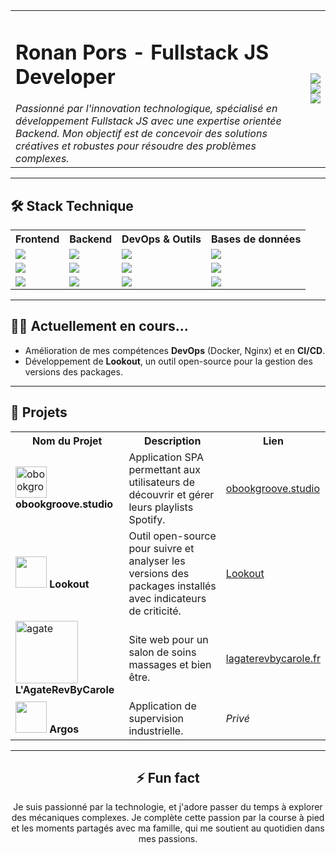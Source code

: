 <table>
  <tr>
    <td>
      <h1 align="left">Ronan Pors - Fullstack JS Developer</h1>
      <em>Passionné par l'innovation technologique, spécialisé en développement Fullstack JS avec une expertise orientée Backend. Mon objectif est de concevoir des solutions créatives et robustes pour résoudre des problèmes complexes.</em>
    </td>
    <td align="right">
      <a href="https://www.linkedin.com/in/ronanpors"><img src="https://img.shields.io/badge/LinkedIn-0A66C2?style=for-the-badge&logo=linkedin&logoColor=white" /></a>
      <a href="https://github.com/RonanPors"><img src="https://img.shields.io/badge/GitHub-181717?style=for-the-badge&logo=github&logoColor=white" /></a>
      <a href="https://www.malt.fr/profile/ronanpors"><img src="https://img.shields.io/badge/Malt-FD395E?style=for-the-badge&logo=malt&logoColor=white" /></a>
    </td>
  </tr>
</table>

---

## 🛠️ Stack Technique

<div align="center">

<table>
  <tr>
    <th>Frontend</th>
    <th>Backend</th>
    <th>DevOps & Outils</th>
    <th>Bases de données</th>
  </tr>
  <tr>
    <td><img src="https://img.shields.io/badge/React-20232A?style=for-the-badge&logo=react&logoColor=61DAFB" /></td>
    <td><img src="https://img.shields.io/badge/Node.js-43853D?style=for-the-badge&logo=node-dot-js&logoColor=white" /></td>
    <td><img src="https://img.shields.io/badge/Docker-2496ED?style=for-the-badge&logo=docker&logoColor=white" /></td>
    <td><img src="https://img.shields.io/badge/PostgreSQL-316192?style=for-the-badge&logo=postgresql&logoColor=white" /></td>
  </tr>
  <tr>
    <td><img src="https://img.shields.io/badge/JavaScript-F7DF1E?style=for-the-badge&logo=javascript&logoColor=black" /></td>
    <td><img src="https://img.shields.io/badge/Express.js-000000?style=for-the-badge&logo=express&logoColor=white" /></td>
    <td><img src="https://img.shields.io/badge/Nginx-009639?style=for-the-badge&logo=nginx&logoColor=white" /></td>
    <td><img src="https://img.shields.io/badge/MongoDB-4EA94B?style=for-the-badge&logo=mongodb&logoColor=white" /></td>
  </tr>
  <tr>
    <td><img src="https://img.shields.io/badge/TypeScript-3178C6?style=for-the-badge&logo=typescript&logoColor=white" /></td>
    <td><img src="https://img.shields.io/badge/GraphQL-E10098?style=for-the-badge&logo=graphql&logoColor=white" /></td>
    <td><img src="https://img.shields.io/badge/Git-F05032?style=for-the-badge&logo=git&logoColor=white" /></td>
    <td><img src="https://img.shields.io/badge/Sequelize-52B0E7?style=for-the-badge&logo=sequelize&logoColor=white" /></td>
  </tr>
</table>

</div>

---

## 🧑‍💻 Actuellement en cours...

<ul>
  <li>Amélioration de mes compétences <strong>DevOps</strong> (Docker, Nginx) et en <strong>CI/CD</strong>.</li>
  <li>Développement de <strong>Lookout</strong>, un outil open-source pour la gestion des versions des packages.</li>
</ul>

---

## 🚀 Projets

<div align="center">

<div align="center">

<table>
  <tr>
    <th>Nom du Projet</th>
    <th>Description</th>
    <th>Lien</th>
  </tr>
  <tr>
    <td>
      <img src="https://github.com/O-clock-Onigiri/projet-3-o-bookgroove-front/blob/main/public/logo1_bleuvert.png" alt="obookgroove" width="50" /> <strong>obookgroove.studio</strong>
    </td>
    <td>Application SPA permettant aux utilisateurs de découvrir et gérer leurs playlists Spotify.</td>
    <td><a href="https://obookgroove.studio">obookgroove.studio</a></td>
  </tr>
  <tr>
    <td>
      <img src="#" width="50" /> <strong>Lookout</strong>
    </td>
    <td>Outil open-source pour suivre et analyser les versions des packages installés avec indicateurs de criticité.</td>
    <td><a href="https://github.com/RonanPors/Lookout">Lookout</a></td>
  </tr>
  <tr>
    <td>
      <img src="https://assets.zyrosite.com/cdn-cgi/image/format=auto,w=514,fit=crop,q=95/AMqxDqwGMqu5azn0/logo-3-arbc-m5K28KWDKjuyWrxg.png" alt="agate" width="100" /> <strong>L'AgateRevByCarole</strong>
    </td>
    <td>Site web pour un salon de soins massages et bien être.</td>
    <td><a href="http://www.lagaterevbycarole.fr">lagaterevbycarole.fr</a></td>
  </tr>
  <tr>
    <td>
      <img src="#" width="50" /> <strong>Argos</strong>
    </td>
    <td>Application de supervision industrielle.</td>
    <td><em>Privé</em></td>
  </tr>
</table>

</div>

---

## ⚡ Fun fact

<p align="center">
  Je suis passionné par la technologie, et j'adore passer du temps à explorer des mécaniques complexes. Je complète cette passion par la course à pied et les moments partagés avec ma famille, qui me soutient au quotidien dans mes passions.
</p>
